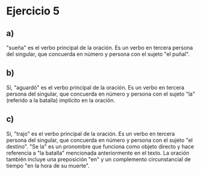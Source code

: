 # Ejercicio 5

## a)
"sueña" es el verbo principal de la oración. Es un verbo en tercera persona del singular, que concuerda en número y persona con el sujeto "el puñal".

## b)
Sí, "aguardó" es el verbo principal de la oración. Es un verbo en tercera persona del singular, que concuerda en número y persona con el sujeto "la" (referido a la batalla) implícito en la oración.

## c)
Sí, "trajo" es el verbo principal de la oración. Es un verbo en tercera persona del singular, que concuerda en número y persona con el sujeto "el destino". "Se la" es un pronombre que funciona como objeto directo y hace referencia a "la batalla" mencionada anteriormente en el texto. La oración también incluye una preposición "en" y un complemento circunstancial de tiempo "en la hora de su muerte".
